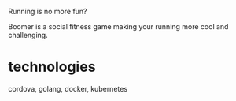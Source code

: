 Running is no more fun?

Boomer is a social fitness game making your running more cool and challenging.

# technologies 
cordova, golang, docker, kubernetes
